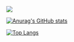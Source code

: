 <!--
**Adrian-Samoticha/adrian-samoticha** is a ✨ _special_ ✨ repository because its `README.md` (this file) appears on your GitHub profile.

Here are some ideas to get you started:

- 🔭 I’m currently working on ...
- 🌱 I’m currently learning ...
- 👯 I’m looking to collaborate on ...
- 🤔 I’m looking for help with ...
- 💬 Ask me about ...
- 📫 How to reach me: ...
- 😄 Pronouns: ...
- ⚡ Fun fact: ...
-->

![](https://komarev.com/ghpvc/?username=adrian-samoticha&color=red&style=plastic&label=Profile+views+since+March+2023)

[![Anurag's GitHub stats](https://github-readme-stats.vercel.app/api?username=adrian-samoticha&count_private=true&show_icons=true&include_all_commits=true&count_private=true&bg_color=90,ffffff,ffffff,f9fcfe&text_color=414153)](https://github.com/anuraghazra/github-readme-stats)

[![Top Langs](https://github-readme-stats.vercel.app/api/top-langs/?username=adrian-samoticha&langs_count=10&layout=compact&bg_color=90,ffffff,ffffff,f9fcfe&text_color=414153)](https://github.com/anuraghazra/github-readme-stats)
